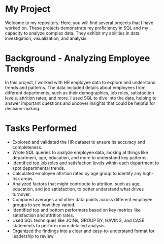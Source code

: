 # My Project
Welcome to my repository. Here, you will find several projects that I have worked on.
These projects demonstrate my proficiency in SQL and my capacity to analyze complex data. They exhibit my abilities in data investigation, visualization, and analysis. 
# Background -  Analyzing Employee Trends
In this project, I worked with HR employee data to explore and understand trends and patterns. The data included details about employees from different departments, such as their demographics, job roles, satisfaction levels, attrition rates, and more.
I used SQL to dive into the data, helping to answer important questions and uncover insights that could be helpful for decision-making.
# Tasks Performed
 - Explored and validated the HR dataset to ensure its accuracy and completeness.
 - Wrote SQL queries to analyze employee data, looking at things like department, age, education, and more to understand key patterns.
 - Identified top job roles and satisfaction levels within each department to spot departmental trends.
 - Calculated employee attrition rates by age group to identify any high-risk areas.
 - Analyzed factors that might contribute to attrition, such as age, education, and job satisfaction, to better understand what drives turnover.
 - Compared averages and other data points across different employee groups to see how they varied.
 - Identified top and bottom performers based on key metrics like satisfaction and attrition rates.
 - Used SQL techniques like JOINs, GROUP BY, HAVING, and CASE statements to perform more detailed analysis.
 - Organized the findings into a clear and easy-to-understand format for leadership to review.
